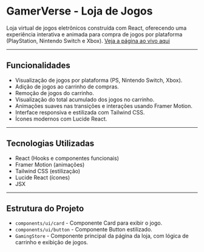 # GamerVerse - Loja de Jogos

Loja virtual de jogos eletrônicos construída com React, oferecendo uma experiência interativa e animada para compra de jogos por plataforma (PlayStation, Nintendo Switch e Xbox).
 [Veja a página ao vivo aqui](https://desenvolvimento15.github.io/gamerverse/)

---

## Funcionalidades

- Visualização de jogos por plataforma (PS, Nintendo Switch, Xbox).
- Adição de jogos ao carrinho de compras.
- Remoção de jogos do carrinho.
- Visualização do total acumulado dos jogos no carrinho.
- Animações suaves nas transições e interações usando Framer Motion.
- Interface responsiva e estilizada com Tailwind CSS.
- Ícones modernos com Lucide React.

---

## Tecnologias Utilizadas

- React (Hooks e componentes funcionais)
- Framer Motion (animações)
- Tailwind CSS (estilização)
- Lucide React (ícones)
- JSX

---

## Estrutura do Projeto

- `components/ui/card` - Componente Card para exibir o jogo.
- `components/ui/button` - Componente Button estilizado.
- `GamingStore` - Componente principal da página da loja, com lógica de carrinho e exibição de jogos.
